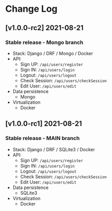 # Change Log

## [v1.0.0-rc2] 2021-08-21

### Stable release - Mongo branch

- Stack: Django / DRF / Mongo / Docker
- API:
  - Sign UP: `/api/users/register`
  - Sign IN: `/api/users/login`
  - Logout: `/api/users/logout`
  - Check Session: `/api/users/checkSession`
  - Edit User: `/api/users/edit`
- Data persistence
  - Mongo
- Virtualization
  - Docker

## [v1.0.0-rc1] 2021-08-21

### Stable release - MAIN branch

- Stack: Django / DRF / SQLite3 / Docker
- API:
  - Sign UP: `/api/users/register`
  - Sign IN: `/api/users/login`
  - Logout: `/api/users/logout`
  - Check Session: `/api/users/checkSession`
  - Edit User: `/api/users/edit`
- Data persistence
  - SQLite3
- Virtualization
  - Docker

